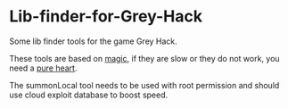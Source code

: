 # Lib-finder-for-Grey-Hack

Some lib finder tools for the game Grey Hack.

These tools are based on [magic](https://en.wikipedia.org/wiki/Random_number_generation), if they are slow or they do not work, you need a [pure heart](https://en.wikipedia.org/wiki/Luck).

The summonLocal tool needs to be used with root permission and should use cloud exploit database to boost speed.
